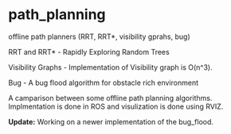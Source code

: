 # path_planning
offline path planners (RRT, RRT*, visibility gprahs, bug) 

RRT and RRT* - Rapidly Exploring Random Trees

Visibility Graphs - Implementation of Visibility graph is O(n^3).

Bug - A bug flood algorithm for obstacle rich environment

A camparison between some offline path planning algorithms. Implmentation is done in ROS and visulization is done using RVIZ. 



**Update:** Working on a newer implementation of the bug_flood.  

